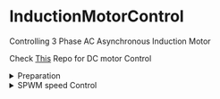 # InductionMotorControl
Controlling 3 Phase AC Asynchronous Induction Motor

Check [This](https://github.com/GhajariAli/DCMotorControl) Repo for DC motor Control

<details>
<summary> Preparation </summary>
  
  <details>
    
  <summary> Motor Nameplate </summary>
  
  ![image](https://github.com/GhajariAli/InductionMotorControl/assets/124516346/79e54aa8-2c5a-48e7-a765-f435c64f1b8a)
  
  </details>
  
  <details>
    
  <summary> Designing the circuit </summary>
  
  I've Designed the control boad around this IC fro Infineon [IGCM04F60GAXKMA1](https://www.digikey.ca/en/products/detail/infineon-technologies/IGCM04F60GAXKMA1/5960098)
  
  Here is the video of testing the circuit and getting initial result:
  
   [ ![image](https://github.com/GhajariAli/InductionMotorControl/assets/124516346/e5c6398d-9890-4f7f-9bff-9ceaebefc4f3)](https://www.youtube.com/shorts/fg0to3o2meA)
  
  So I designed a PCB to get things going Faster, you can find the KiCAD design and initial code to run the motor in [THIS](https://github.com/GhajariAli/InductionMotorControl/tree/FirstCurcuitDesign) branch
  
  ![image](https://github.com/GhajariAli/InductionMotorControl/assets/124516346/7d180d9a-082e-4a4d-8e66-88960f138076)
  
  ![image](https://github.com/GhajariAli/InductionMotorControl/assets/124516346/3f589aea-a336-4bb9-9014-de208c041ac9)
  
  ![image](https://github.com/GhajariAli/InductionMotorControl/assets/124516346/ef48dafa-2c1b-447d-9f68-5755eeecb492)
  
  </details>
  
  <details>
    
  <summary> Adding Encoder </summary>
  Induction Motors are usally not controlled by a closed loop using encoder but to validate and verify my own work I'd like to have and encoder on the shaft.
  
  [here](https://www.aliexpress.com/item/4000094589182.html?spm=a2g0o.order_list.order_list_main.56.1fdd1802ZbFUS8) is the encoder I've used : 
  
  [![image](https://github.com/GhajariAli/InductionMotorControl/assets/124516346/795896b8-fc90-404c-ae55-26a9536d124e)](https://www.aliexpress.com/item/4000094589182.html?spm=a2g0o.order_list.order_list_main.51.55f218029jO34n)
  
  Below is what I've designed to mount the encoder, you'll find all 3D models in the same branch as mentioned in the circuit diagram section.
  
  ![image](https://github.com/GhajariAli/InductionMotorControl/assets/124516346/297e91bb-acf1-4c62-90d7-24dd36e4b6fe)
  
  ![image](https://github.com/GhajariAli/InductionMotorControl/assets/124516346/8133c074-e35b-4a94-ba1a-8fad14bfdc7c)
  
  Update: had to dessign and print the belt with TPU as it was not standard size turned out good:
  ![image](https://github.com/GhajariAli/InductionMotorControl/assets/124516346/2ccf072d-3609-425e-9b5c-a8dbe1ca8d47)![image](https://github.com/GhajariAli/InductionMotorControl/assets/124516346/12f8af9a-5037-403b-a2b7-296931cb89d1)
  
  </details>
  
  
  <details>
    
  <summary> Testing the PCB </summary>
  PCB came very good. had to change couple resistors and design a base for it:
  
  ![image](https://github.com/GhajariAli/InductionMotorControl/assets/124516346/a908310f-9bc8-4ede-8330-97254afd50d5)
  
  
  ![image](https://github.com/GhajariAli/InductionMotorControl/assets/124516346/dc448794-1e92-4b78-886b-6795ac4cf47f)
  
  and IT WORKS THE FIRST TRY!
  </details>
</details>

<details>
<summary> SPWM speed Control </summary>
  Here is the low and high side signals

  ![image](https://github.com/GhajariAli/InductionMotorControl/assets/124516346/c7007b84-3b5b-49c3-96b8-952e836f0275)

  and here is the final output 3phase
  
  ![image](https://github.com/GhajariAli/InductionMotorControl/assets/124516346/6f450de8-868a-4954-a6fa-8d99349a4dc9)

this made the motor run smoother, current is now lower and it makes less noise.
</details>
